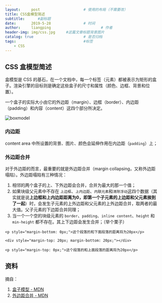 ```yaml
---
layout:     post   				    # 使用的布局（不需要改）
title: CSS盒模型简述
subtitle:      #副标题
date:       2019-5-28				# 时间
author:     liangping 						# 作者
header-img: img/css.jpg 	#这篇文章标题背景图片
catalog: true 						# 是否归档
tags:								#标签
    - CSS
---
```


## CSS 盒模型简述

盒模型是 CSS 的基石，在一个文档中，每一个标签（元素）都被表示为矩形的盒子。渲染引擎的目标则是确定这些盒子的尺寸和属性（颜色、边框、背景和位置）。

一个盒子的实际大小由它的外边距（margin）、边框（border）、内边距（padding）和内容（content）这四个部分所决定。

![boxmodel](/img/Css-Box/boxmodel.png)

<!-- more -->

### 内边距

content area 中所设置的背景、图片、颜色会延伸作用在内边距（`padding`）上；

### 外边距合并

对于外边距的而言，最重要的就是外边距合并（margin collapsing，又称外边距塌陷）。外边距塌陷有三种情况：

1. 相邻的两个盒子的上、下外边距会合并，合并为最大的那一个值；
2. 如果块级父元素中不存在 `上边框`、`上内边距`、`内联元素`和`清除浮动`这四个数据（其实就是说**上边框和上内边距距离为0，即第一个子元素的上边距和父元素挨到了一起**）时，会发生子元素的上外边距和父元素的上外边距合并，取两者的最大值。父子元素的下边距合并同理；
3. 当一个一个空的块级元素的 `border`、`padding`、`inline content`、`height` 和 `min-height` 都不存在。其上下边距会发生合并；（举个栗子）

```
<p style="margin-bottom: 0px;">这个段落的和下面段落的距离将为20px</p>

<div style="margin-top: 20px; margin-bottom: 20px;"></div>

<p style="margin-top: 0px;">这个段落的和上面段落的距离将为20px</p>
```

## 资料

摘自：

1. [盒子模型 - MDN](https://developer.mozilla.org/zh-CN/docs/Web/CSS/CSS_Box_Model/Introduction_to_the_CSS_box_model)
2. [外边距合并 - MDN](https://developer.mozilla.org/zh-CN/docs/Web/CSS/CSS_Box_Model/Mastering_margin_collapsing)